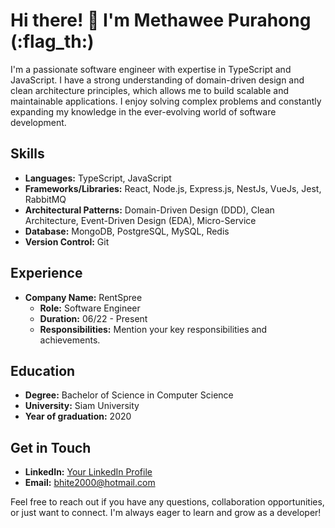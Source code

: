 # Hi there! 👋 I'm Methawee Purahong (:flag_th:)

I'm a passionate software engineer with expertise in TypeScript and JavaScript. I have a strong understanding of domain-driven design and clean architecture principles, which allows me to build scalable and maintainable applications. I enjoy solving complex problems and constantly expanding my knowledge in the ever-evolving world of software development.

## Skills

- **Languages:** TypeScript, JavaScript
- **Frameworks/Libraries:** React, Node.js, Express.js, NestJs, VueJs, Jest, RabbitMQ
- **Architectural Patterns:** Domain-Driven Design (DDD), Clean Architecture, Event-Driven Design (EDA), Micro-Service
- **Database:** MongoDB, PostgreSQL, MySQL, Redis
- **Version Control:** Git

## Experience

- **Company Name:** RentSpree
  - **Role:** Software Engineer
  - **Duration:** 06/22 - Present
  - **Responsibilities:** Mention your key responsibilities and achievements.

## Education

- **Degree:** Bachelor of Science in Computer Science
- **University:** Siam University
- **Year of graduation:** 2020

## Get in Touch

- **LinkedIn:** [Your LinkedIn Profile](https://www.linkedin.com/in/methawee-purahong-7596bb1a7)
- **Email:** bhite2000@hotmail.com

Feel free to reach out if you have any questions, collaboration opportunities, or just want to connect. I'm always eager to learn and grow as a developer!
